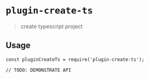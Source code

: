# `plugin-create-ts`

> create typescript project

## Usage

```
const pluginCreateTs = require('plugin-create-ts');

// TODO: DEMONSTRATE API
```
